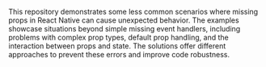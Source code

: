 This repository demonstrates some less common scenarios where missing props in React Native can cause unexpected behavior.  The examples showcase situations beyond simple missing event handlers, including problems with complex prop types, default prop handling, and the interaction between props and state.  The solutions offer different approaches to prevent these errors and improve code robustness.